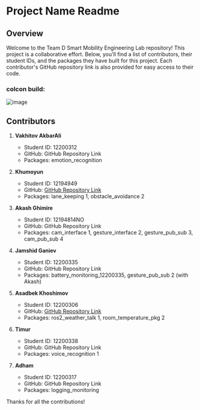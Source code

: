 # Project Name Readme

## Overview

Welcome to the Team D Smart Mobility Engineering Lab repository! This project is a collaborative effort. Below, you'll find a list of contributors, their student IDs, and the packages they have built for this project. Each contributor's GitHub repository link is also provided for easy access to their code.

### colcon build:

![image](https://github.com/Jamshid-Ganiev/Team-D_group_project/assets/84252587/4e603780-f38d-4a53-88eb-85543692930b)


## Contributors

1. **Vakhitov AkbarAli**
   - Student ID: 12200312
   - GitHub: GitHub Repository Link
   - Packages: emotion_recognition

2. **Khumoyun**
   - Student ID: 12194949
   - GitHub: [GitHub Repository Link](https://github.com/khumoyun-eddie/Smart-Mobility/tree/main/final_project)
   - Packages: lane_keeping 1, obstacle_avoidance 2

4. **Akash Ghimire**
   - Student ID: 12194814NO
   - GitHub: GitHub Repository Link
   - Packages: cam_interface 1, gesture_interface 2, gesture_pub_sub 3, cam_pub_sub 4
5. **Jamshid Ganiev**
   - Student ID: 12200335
   - GitHub: GitHub Repository Link
   - Packages: battery_monitoring_12200335, gesture_pub_sub 2 (with Akash)
6. **Asadbek Khoshimov**
   - Student ID: 12200306
   - GitHub: [GitHub Repository Link](https://github.com/asadbekkhoshimov/Smart-Mobility-Engineering-Lab/tree/main/Final_Project_12200306)
   - Packages: ros2_weather_talk 1, room_temperature_pkg 2
7. **Timur**
   - Student ID: 12200338
   - GitHub: GitHub Repository Link
   - Packages: voice_recognition 1
8. **Adham**
   - Student ID: 12200317
   - GitHub: GitHub Repository Link
   - Packages: logging_monitoring

Thanks for all the contributions!
